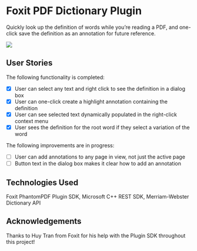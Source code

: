 # Foxit PDF Dictionary Plugin
Quickly look up the definition of words while you’re reading a PDF, and one-click save the definition as an annotation for future reference.

![](https://lh4.googleusercontent.com/CD7RkxCQQegt07oCi5LzhmBOdf0wHsYalbrEerwceD2_ajgubH9axMxA7uAk09ACRWnI7LDVLFXZAp8BVtf7HpZL3l3m5OE1BajaISuK_Kf09AfeQ6qTL7fhJrIRSiK-R1uVQQKH)

## User Stories

The following functionality is completed:
- [x] User can select any text and right click to see the definition in a dialog box
- [x] User can one-click create a highlight annotation containing the definition 
- [x] User can see selected text dynamically populated in the right-click context menu
- [x] User sees the definition for the root word if they select a variation of the word

The following improvements are in progress:
- [ ] User can add annotations to any page in view, not just the active page
- [ ] Button text in the dialog box makes it clear how to add an annotation 

## Technologies Used

Foxit PhantomPDF Plugin SDK, Microsoft C++ REST SDK, Merriam-Webster Dictionary API

## Acknowledgements

Thanks to Huy Tran from Foxit for his help with the Plugin SDK throughout this project!
